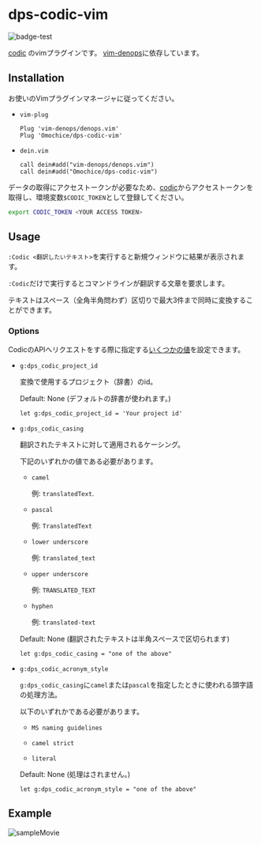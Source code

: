 # dps-codic-vim

![badge-test](https://github.com/Omochice/dps-codic-vim/workflows/deno-test/badge.svg)

[codic](https://codic.jp) のvimプラグインです。
[vim-denops](https://github.com/vim-denops/denops.vim)に依存しています。

## Installation

お使いのVimプラグインマネージャに従ってください。

- `vim-plug`
    ```vim
    Plug 'vim-denops/denops.vim'
    Plug 'Omochice/dps-codic-vim'
    ```

- `dein.vim`
    ```vim
    call dein#add("vim-denops/denops.vim")
    call dein#add("Omochice/dps-codic-vim")
    ```

データの取得にアクセストークンが必要なため、[codic](https://codic.jp)からアクセストークンを取得し、環境変数`$CODIC_TOKEN`として登録してください。

```bash
export CODIC_TOKEN <YOUR ACCESS TOKEN>
```

## Usage

`:Codic <翻訳したいテキスト>`を実行すると新規ウィンドウに結果が表示されます。

`:Codic`だけで実行するとコマンドラインが翻訳する文章を要求します。

テキストはスペース（全角半角問わず）区切りで最大3件まで同時に変換することができます。

### Options

CodicのAPIへリクエストをする際に指定する[いくつかの値](https://codic.jp/docs/api/engine/translate)を設定できます。

- `g:dps_codic_project_id`

    変換で使用するプロジェクト（辞書）のid。

    Default: None (デフォルトの辞書が使われます。)

    ```vim
    let g:dps_codic_project_id = 'Your project id'
    ```

- `g:dps_codic_casing`

    翻訳されたテキストに対して適用されるケーシング。

    下記のいずれかの値である必要があります。

    - `camel`

        例: `translatedText`.

    - `pascal`

        例: `TranslatedText`

    - `lower underscore`

        例: `translated_text`

    - `upper underscore`

        例: `TRANSLATED_TEXT`

    - `hyphen`

        例: `translated-text`

    Default: None (翻訳されたテキストは半角スペースで区切られます)

    ```vim
    let g:dps_codic_casing = "one of the above"
    ```

- `g:dps_codic_acronym_style`
    
    `g:dps_codic_casing`に`camel`または`pascal`を指定したときに使われる頭字語の処理方法。

    以下のいずれかである必要があります。

    - `MS naming guidelines`

    - `camel strict`

    - `literal`

    Default: None (処理はされません。)
    
    ```vim
    let g:dps_codic_acronym_style = "one of the above"
    ```


## Example

![sampleMovie](https://i.gyazo.com/48899d7a8e6686198577246ec4f366f4.gif)
